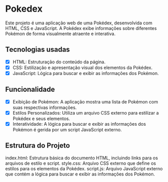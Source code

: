 # Pokedex

Este projeto é uma aplicação web de uma Pokédex, desenvolvida com HTML, CSS e JavaScript. A Pokédex exibe informações sobre diferentes Pokémon de forma visualmente atraente e interativa.

## Tecnologias usadas

- [x] HTML: Estruturação do conteúdo da página.
- [x] CSS: Estilização e apresentação visual dos elementos da Pokédex.
- [x] JavaScript: Lógica para buscar e exibir as informações dos Pokémon.

## Funcionalidade

- [x] Exibição de Pokémon: A aplicação mostra uma lista de Pokémon com suas respectivas informações.
- [x] Estilos Personalizados: Utiliza um arquivo CSS externo para estilizar a Pokédex e seus elementos.
- [x] Interatividade: A lógica para buscar e exibir as informações dos Pokémon é gerida por um script JavaScript externo.

## Estrutura do Projeto

index.html: Estrutura básica do documento HTML, incluindo links para os arquivos de estilo e script.
style.css: Arquivo CSS externo que define os estilos para os elementos da Pokédex.
script.js: Arquivo JavaScript externo que contém a lógica para buscar e exibir as informações dos Pokémon.
